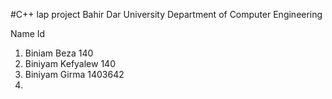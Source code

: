 #C++ lap project
Bahir Dar University Department of Computer Engineering 

Name                         Id
1. Biniam Beza              140
2. Biniyam Kefyalew         140
3. Biniyam Girma            1403642
4. 
